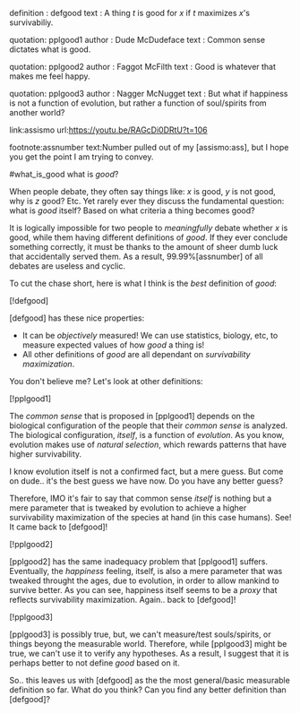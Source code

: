 definition  : defgood
text        : A thing $t$ is good for $x$ if $t$ maximizes $x$'s
              survivabiliy.

quotation: pplgood1
author   : Dude McDudeface
text     : Common sense dictates what is good.

quotation: pplgood2
author   : Faggot McFilth
text     : Good is whatever that makes me feel happy.

quotation: pplgood3
author   : Nagger McNugget
text     : But what if happiness is not a function of evolution, but rather a
           function of soul/spirits from another world?

link:assismo
url:https://youtu.be/RAGcDi0DRtU?t=106

footnote:assnumber
text:Number pulled out of my [assismo:ass], but I hope you get the point I am
     trying to convey.

#what_is_good what is _good_?

When people debate, they often say things like: $x$ is good, $y$ is not
good, why is $z$ good? Etc.  Yet rarely ever they discuss the fundamental
question: what is _good_ itself? Based on what criteria a thing becomes good?

It is logically impossible for two people to _meaningfully_ debate whether
$x$ is good, while them having different definitions of _good_.  If they ever
conclude something correctly, it must be thanks to the amount of sheer dumb
luck that accidentally served them.  As a result, $99.99\%$[assnumber] of all
debates are useless and cyclic.

To cut the chase short, here is what I think is the _best_ definition of
_good_:

[!defgood]

[defgood] has these nice properties:

  * It can be _objectively_ measured!  We can use statistics, biology, etc, to
    measure expected values of how _good_ a thing is!
  * All other definitions of _good_ are all dependant on _survivability
    maximization_.

You don't believe me?  Let's look at other definitions:

[!pplgood1]

The _common sense_ that is proposed in [pplgood1] depends on the biological
configuration of the people that their _common sense_ is analyzed.  The
biological configuration, _itself_, is a function of _evolution_.  As you know,
evolution makes use of _natural selection_, which rewards patterns that have
higher survivability.

I know evolution itself is not a confirmed fact, but a mere guess.  But come on
dude.. it's the best guess we have now.  Do you have any better guess?

Therefore, IMO it's fair to say that common sense _itself_ is nothing but a
mere parameter that is tweaked by evolution to achieve a higher survivability
maximization of the species at hand (in this case humans).  See! It came back
to [defgood]!

[!pplgood2]

[pplgood2] has the same inadequacy problem that [pplgood1] suffers.
Eventually, the _happiness_ feeling, itself, is also a mere parameter that was
tweaked throught the ages, due to evolution, in order to allow mankind to
survive better.  As you can see, happiness itself seems to be a _proxy_ that
reflects survivability maximization.  Again.. back to [defgood]!

[!pplgood3]

[pplgood3] is possibly true,  but, we can't measure/test souls/spirits, or
things beyong the measurable world.  Therefore, while [pplgood3] might be true,
we can't use it to verify any hypotheses.  As a result, I suggest that it is
perhaps better to not define _good_ based on it.

So.. this leaves us with [defgood] as the the most general/basic measurable
definition so far.  What do you think?  Can you find any better definition than
[defgood]?
